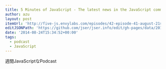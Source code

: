 ```yaml
---
title: 5 Minutes of JavaScript - The latest news in the JavaScript community
author: azu
layout: post
itemUrl: 'http://five-js.envylabs.com/episodes/42-episode-41-august-21st-2014'
editJSONPath: 'https://github.com/jser/jser.info/edit/gh-pages/data/2014/08/index.json'
date: '2014-08-24T15:34:52+00:00'
tags:
  - podcast
  - JavaScript
---
```

週間JavaScriptなPodcast
